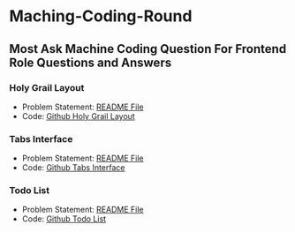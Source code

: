 # Maching-Coding-Round

## Most Ask Machine Coding Question For Frontend Role Questions and Answers

### Holy Grail Layout
- Problem Statement: [README File](https://github.com/k-rahul21/Maching-Coding-Question/blob/main/HolyGrailLayout/README.md)
- Code: [Github Holy Grail Layout](https://github.com/k-rahul21/Maching-Coding-Question/tree/main/HolyGrailLayout)

### Tabs Interface
- Problem Statement: [README File](https://github.com/k-rahul21/Maching-Coding-Question/blob/main/tabs/README.md)
- Code: [Github Tabs Interface](https://github.com/k-rahul21/Maching-Coding-Question/tree/main/tabs)

### Todo List
- Problem Statement: [README File](https://github.com/k-rahul21/Maching-Coding-Question/blob/main/TodoList/README.md)
- Code: [Github Todo List](https://github.com/k-rahul21/Maching-Coding-Question/tree/main/TodoList)